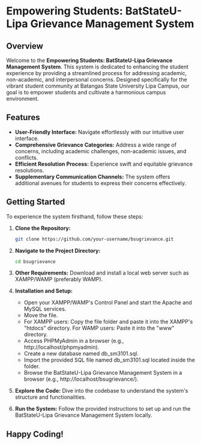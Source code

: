 # Empowering Students: BatStateU-Lipa Grievance Management System

## Overview

Welcome to the **Empowering Students: BatStateU-Lipa Grievance Management System**. This system is dedicated to enhancing the student experience by providing a streamlined process for addressing academic, non-academic, and interpersonal concerns. Designed specifically for the vibrant student community at Batangas State University Lipa Campus, our goal is to empower students and cultivate a harmonious campus environment.

## Features

- **User-Friendly Interface:** Navigate effortlessly with our intuitive user interface.
- **Comprehensive Grievance Categories:** Address a wide range of concerns, including academic challenges, non-academic issues, and conflicts.
- **Efficient Resolution Process:** Experience swift and equitable grievance resolutions.
- **Supplementary Communication Channels:** The system offers additional avenues for students to express their concerns effectively.

## Getting Started

To experience the system firsthand, follow these steps:

1. **Clone the Repository:**
   ```bash
   git clone https://github.com/your-username/bsugrievance.git
   ```

2. **Navigate to the Project Directory:**
   ```bash
   cd bsugrievance
   ```

3. **Other Requirements:**
   Download and install a local web server such as XAMPP/WAMP (preferably WAMP).

4. **Installation and Setup:**

   - Open your XAMPP/WAMP's Control Panel and start the Apache and MySQL services.
   - Move the file.
   - For XAMPP users: Copy the file folder and paste it into the XAMPP's "htdocs" directory. For WAMP users: Paste it into the "www" directory.
   - Access PHPMyAdmin in a browser (e.g., http://localhost/phpmyadmin).
   - Create a new database named db_sm3101.sql.
   - Import the provided SQL file named db_sm3101.sql located inside the folder.
   - Browse the BatStateU-Lipa Grievance Management System in a browser (e.g., http://localhost/bsugrievance/).

5. **Explore the Code:**
   Dive into the codebase to understand the system's structure and functionalities.

6. **Run the System:**
   Follow the provided instructions to set up and run the BatStateU-Lipa Grievance Management System locally.

## Happy Coding!
